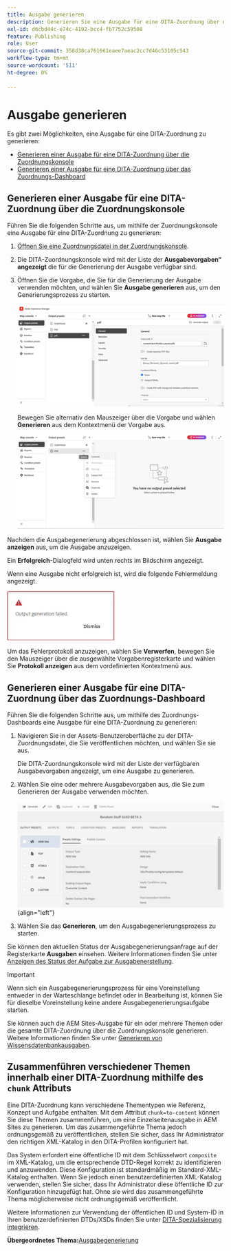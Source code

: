 ```yaml
---
title: Ausgabe generieren
description: Generieren Sie eine Ausgabe für eine DITA-Zuordnung über die Zuordnungskonsole und das Zuordnungs-Dashboard in AEM Guides.
exl-id: d6cbd44c-e74c-4192-bcc4-fb7752c59508
feature: Publishing
role: User
source-git-commit: 358d38ca761661eaee7aeac2cc7d46c53105c543
workflow-type: tm+mt
source-wordcount: '511'
ht-degree: 0%

---
```


# Ausgabe generieren

Es gibt zwei Möglichkeiten, eine Ausgabe für eine DITA-Zuordnung zu generieren:

- [Generieren einer Ausgabe für eine DITA-Zuordnung über die Zuordnungskonsole](#generate-output-for-a-dita-map-from-the-map-console)
- [Generieren einer Ausgabe für eine DITA-Zuordnung über das Zuordnungs-Dashboard](#generate-output-for-a-dita-map-from-the-map-dashboard)

## Generieren einer Ausgabe für eine DITA-Zuordnung über die Zuordnungskonsole

Führen Sie die folgenden Schritte aus, um mithilfe der Zuordnungskonsole eine Ausgabe für eine DITA-Zuordnung zu generieren:

1. [Öffnen Sie eine Zuordnungsdatei in der Zuordnungskonsole](./open-files-map-console.md).
2. Die DITA-Zuordnungskonsole wird mit der Liste der **Ausgabevorgaben“ angezeigt** die für die Generierung der Ausgabe verfügbar sind.

3. Öffnen Sie die Vorgabe, die Sie für die Generierung der Ausgabe verwenden möchten, und wählen Sie **Ausgabe generieren** aus, um den Generierungsprozess zu starten.

   <img src="images/generate-output-pdf.png" alt="Registerkarte Metadaten" width="600">

   Bewegen Sie alternativ den Mauszeiger über die Vorgabe und wählen **Generieren** aus dem Kontextmenü der Vorgabe aus.


   <img src="images/generate-preset-map-console.png" alt="Registerkarte Metadaten" width="600">

Nachdem die Ausgabegenerierung abgeschlossen ist, wählen Sie **Ausgabe anzeigen** aus, um die Ausgabe anzuzeigen.

Ein **Erfolgreich**-Dialogfeld wird unten rechts im Bildschirm angezeigt.

Wenn eine Ausgabe nicht erfolgreich ist, wird die folgende Fehlermeldung angezeigt.

<img src="images/error-log.png" alt="Fehlerprotokoll" width="250">

Um das Fehlerprotokoll anzuzeigen, wählen Sie **Verwerfen**, bewegen Sie den Mauszeiger über die ausgewählte Vorgabenregisterkarte und wählen Sie **Protokoll anzeigen** aus dem vordefinierten Kontextmenü aus.

## Generieren einer Ausgabe für eine DITA-Zuordnung über das Zuordnungs-Dashboard

Führen Sie die folgenden Schritte aus, um mithilfe des Zuordnungs-Dashboards eine Ausgabe für eine DITA-Zuordnung zu generieren:

1. Navigieren Sie in der Assets-Benutzeroberfläche zu der DITA-Zuordnungsdatei, die Sie veröffentlichen möchten, und wählen Sie sie aus.

   Die DITA-Zuordnungskonsole wird mit der Liste der verfügbaren Ausgabevorgaben angezeigt, um eine Ausgabe zu generieren.

1. Wählen Sie eine oder mehrere Ausgabevorgaben aus, die Sie zum Generieren der Ausgabe verwenden möchten.

   ![](images/generate-multiple-outputs-uuid.png){align="left"}

1. Wählen Sie das **Generieren**, um den Ausgabegenerierungsprozess zu starten.


Sie können den aktuellen Status der Ausgabegenerierungsanfrage auf der Registerkarte **Ausgaben** einsehen. Weitere Informationen finden Sie unter [Anzeigen des Status der Aufgabe zur Ausgabenerstellung](./generate-output-manage-process.md#view-the-status-of-the-output-generation-task).

>[!IMPORTANT]
>
> Wenn sich ein Ausgabegenerierungsprozess für eine Voreinstellung entweder in der Warteschlange befindet oder in Bearbeitung ist, können Sie für dieselbe Voreinstellung keine andere Ausgabegenerierungsaufgabe starten.

Sie können auch die AEM Sites-Ausgabe für ein oder mehrere Themen oder die gesamte DITA-Zuordnung über die Zuordnungskonsole generieren. Weitere Informationen finden Sie unter [Generieren von Wissensdatenbankausgaben](web-editor-article-publishing.md#id218CK0U019I).

## Zusammenführen verschiedener Themen innerhalb einer DITA-Zuordnung mithilfe des `chunk` Attributs

Eine DITA-Zuordnung kann verschiedene Thementypen wie Referenz, Konzept und Aufgabe enthalten. Mit dem Attribut `chunk=to-content` können Sie diese Themen zusammenführen, um eine Einzelseitenausgabe in AEM Sites zu generieren. Um das zusammengeführte Thema jedoch ordnungsgemäß zu veröffentlichen, stellen Sie sicher, dass Ihr Administrator den richtigen XML-Katalog in den DITA-Profilen konfiguriert hat.

Das System erfordert eine öffentliche ID mit dem Schlüsselwort `composite` im XML-Katalog, um die entsprechende DTD-Regel korrekt zu identifizieren und anzuwenden.
Diese Konfiguration ist standardmäßig im Standard-XML-Katalog enthalten. Wenn Sie jedoch einen benutzerdefinierten XML-Katalog verwenden, stellen Sie sicher, dass Ihr Administrator diese öffentliche ID zur Konfiguration hinzugefügt hat. Ohne sie wird das zusammengeführte Thema möglicherweise nicht ordnungsgemäß veröffentlicht.

Weitere Informationen zur Verwendung der öffentlichen ID und System-ID in Ihren benutzerdefinierten DTDs/XSDs finden Sie unter [DITA-Spezialisierung integrieren](../cs-install-guide/dita-ot-specialization.md#integrate-dita-specialization-id211mb0e00xa).



**Übergeordnetes Thema:**&#x200B;[&#x200B; Ausgabegenerierung](generate-output.md)
